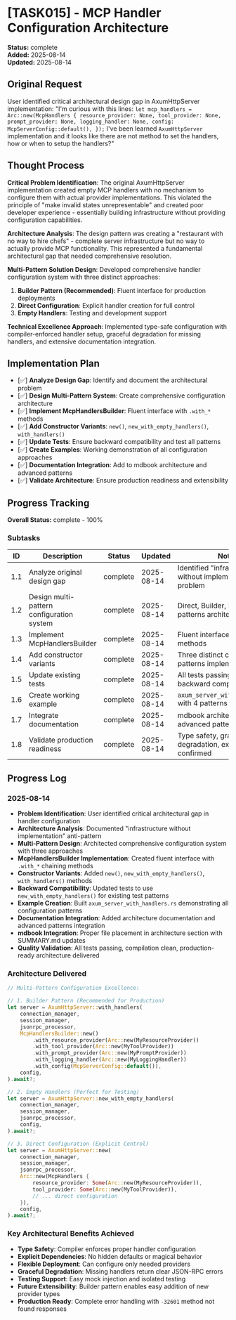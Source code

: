 # [TASK015] - MCP Handler Configuration Architecture

**Status:** complete  
**Added:** 2025-08-14  
**Updated:** 2025-08-14

## Original Request
User identified critical architectural design gap in AxumHttpServer implementation: "I'm curious with this lines: `let mcp_handlers = Arc::new(McpHandlers { resource_provider: None, tool_provider: None, prompt_provider: None, logging_handler: None, config: McpServerConfig::default(), });` I've been learned `AxumHttpServer` implementation and it looks like there are not method to set the handlers, how or when to setup the handlers?"

## Thought Process
**Critical Problem Identification**: The original AxumHttpServer implementation created empty MCP handlers with no mechanism to configure them with actual provider implementations. This violated the principle of "make invalid states unrepresentable" and created poor developer experience - essentially building infrastructure without providing configuration capabilities.

**Architecture Analysis**: The design pattern was creating a "restaurant with no way to hire chefs" - complete server infrastructure but no way to actually provide MCP functionality. This represented a fundamental architectural gap that needed comprehensive resolution.

**Multi-Pattern Solution Design**: Developed comprehensive handler configuration system with three distinct approaches:
1. **Builder Pattern (Recommended)**: Fluent interface for production deployments
2. **Direct Configuration**: Explicit handler creation for full control
3. **Empty Handlers**: Testing and development support

**Technical Excellence Approach**: Implemented type-safe configuration with compiler-enforced handler setup, graceful degradation for missing handlers, and extensive documentation integration.

## Implementation Plan
- [✅] **Analyze Design Gap**: Identify and document the architectural problem
- [✅] **Design Multi-Pattern System**: Create comprehensive configuration architecture
- [✅] **Implement McpHandlersBuilder**: Fluent interface with `.with_*` methods
- [✅] **Add Constructor Variants**: `new()`, `new_with_empty_handlers()`, `with_handlers()`
- [✅] **Update Tests**: Ensure backward compatibility and test all patterns
- [✅] **Create Examples**: Working demonstration of all configuration approaches
- [✅] **Documentation Integration**: Add to mdbook architecture and advanced patterns
- [✅] **Validate Architecture**: Ensure production readiness and extensibility

## Progress Tracking

**Overall Status:** complete - 100%

### Subtasks
| ID | Description | Status | Updated | Notes |
|----|-------------|--------|---------|-------|
| 1.1 | Analyze original design gap | complete | 2025-08-14 | Identified "infrastructure without implementation" problem |
| 1.2 | Design multi-pattern configuration system | complete | 2025-08-14 | Direct, Builder, Empty patterns architected |
| 1.3 | Implement McpHandlersBuilder | complete | 2025-08-14 | Fluent interface with chaining methods |
| 1.4 | Add constructor variants | complete | 2025-08-14 | Three distinct creation patterns implemented |
| 1.5 | Update existing tests | complete | 2025-08-14 | All tests passing with backward compatibility |
| 1.6 | Create working example | complete | 2025-08-14 | `axum_server_with_handlers.rs` with 4 patterns |
| 1.7 | Integrate documentation | complete | 2025-08-14 | mdbook architecture and advanced patterns updated |
| 1.8 | Validate production readiness | complete | 2025-08-14 | Type safety, graceful degradation, extensibility confirmed |

## Progress Log

### 2025-08-14
- **Problem Identification**: User identified critical architectural gap in handler configuration
- **Architecture Analysis**: Documented "infrastructure without implementation" anti-pattern
- **Multi-Pattern Design**: Architected comprehensive configuration system with three approaches
- **McpHandlersBuilder Implementation**: Created fluent interface with `.with_*` chaining methods
- **Constructor Variants**: Added `new()`, `new_with_empty_handlers()`, `with_handlers()` methods
- **Backward Compatibility**: Updated tests to use `new_with_empty_handlers()` for existing test patterns
- **Example Creation**: Built `axum_server_with_handlers.rs` demonstrating all configuration patterns
- **Documentation Integration**: Added architecture documentation and advanced patterns integration
- **mdbook Integration**: Proper file placement in architecture section with SUMMARY.md updates
- **Quality Validation**: All tests passing, compilation clean, production-ready architecture delivered

### Architecture Delivered
```rust
// Multi-Pattern Configuration Excellence:

// 1. Builder Pattern (Recommended for Production)
let server = AxumHttpServer::with_handlers(
    connection_manager,
    session_manager,
    jsonrpc_processor,
    McpHandlersBuilder::new()
        .with_resource_provider(Arc::new(MyResourceProvider))
        .with_tool_provider(Arc::new(MyToolProvider))
        .with_prompt_provider(Arc::new(MyPromptProvider))
        .with_logging_handler(Arc::new(MyLoggingHandler))
        .with_config(McpServerConfig::default()),
    config,
).await?;

// 2. Empty Handlers (Perfect for Testing)
let server = AxumHttpServer::new_with_empty_handlers(
    connection_manager,
    session_manager,
    jsonrpc_processor,
    config,
).await?;

// 3. Direct Configuration (Explicit Control)
let server = AxumHttpServer::new(
    connection_manager,
    session_manager,
    jsonrpc_processor,
    Arc::new(McpHandlers {
        resource_provider: Some(Arc::new(MyResourceProvider)),
        tool_provider: Some(Arc::new(MyToolProvider)),
        // ... direct configuration
    }),
    config,
).await?;
```

### Key Architectural Benefits Achieved
- **Type Safety**: Compiler enforces proper handler configuration
- **Explicit Dependencies**: No hidden defaults or magical behavior  
- **Flexible Deployment**: Can configure only needed providers
- **Graceful Degradation**: Missing handlers return clear JSON-RPC errors
- **Testing Support**: Easy mock injection and isolated testing
- **Future Extensibility**: Builder pattern enables easy addition of new provider types
- **Production Ready**: Complete error handling with `-32601` method not found responses
